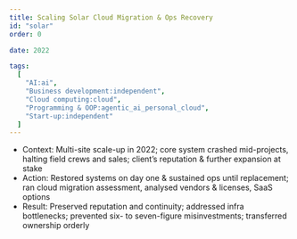 ```yaml
---
title: Scaling Solar Cloud Migration & Ops Recovery
id: "solar"
order: 0

date: 2022

tags:
  [
    "AI:ai",
    "Business development:independent",
    "Cloud computing:cloud",
    "Programming & OOP:agentic_ai_personal_cloud",
    "Start-up:independent"
  ]
---
```


* Context: Multi-site scale-up in 2022; core system crashed mid-projects, halting field crews and sales; client’s reputation & further expansion at stake
* Action: Restored systems on day one & sustained ops until replacement; ran cloud migration assessment, analysed vendors & licenses, SaaS options
* Result: Preserved reputation and continuity; addressed infra bottlenecks; prevented six- to seven-figure misinvestments; transferred ownership orderly
